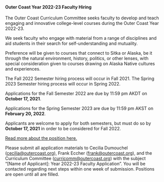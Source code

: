 #### Outer Coast Year 2022-23 Faculty Hiring

The Outer Coast Curriculum Committee seeks faculty to develop and teach engaging and innovative college-level courses during the Outer Coast Year 2022-23.

We seek faculty who engage with material from a range of disciplines and aid students in their search for self-understanding and mutuality. 

Preference will be given to courses that connect to Sitka or Alaska, be it through the natural environment, history, politics, or other lenses, with special consideration given to courses drawing on Alaska Native cultures and experiences.

The Fall 2022 Semester hiring process will occur in Fall 2021. The Spring 2023 Semester hiring process will occur in Spring 2022.

Applications for the Fall Semester 2022 are due by 11:59 pm AKDT on **October 17, 2021**.

Applications for the Spring Semester 2023 are due by 11:59 pm AKST on **February 20, 2022**.

Applicants are welcome to apply for both semesters, but must do so by **October 17, 2021** in order to be considered for Fall 2022.

[Read more about the position here.](https://docs.google.com/document/d/1LLat9m9pl-N348mNJOEwY4vyxp71AdCA2_UHBs7oDXs/edit?usp=sharing)

Please submit all application materials to Cecilia Dumouchel (cecilia@outercoast.org), Frank Eccher (frank@outercoast.org), and the Curriculum Committee (curricomm@outercoast.org) with the subject “[Name of Applicant]: Year 2022-23 Faculty Application”. You will be contacted regarding next steps within one week of submission. Positions are open until all are filled.

